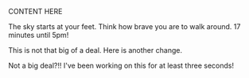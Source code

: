 CONTENT HERE

The sky starts at your feet. Think how brave you are to walk around.
17 minutes until 5pm!

This is not that big of a deal. Here is another change.


Not a big deal?!! I've been working on this for at least three seconds!
